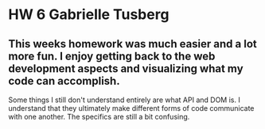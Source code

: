 # HW 6 Gabrielle Tusberg


This weeks homework was much easier and a lot more fun. I enjoy getting back to the web development aspects and visualizing what my code can accomplish.
---
Some things I still don't understand entirely are what API and DOM is. I understand that they ultimately make different forms of code communicate with one another. The specifics are still a bit confusing.
